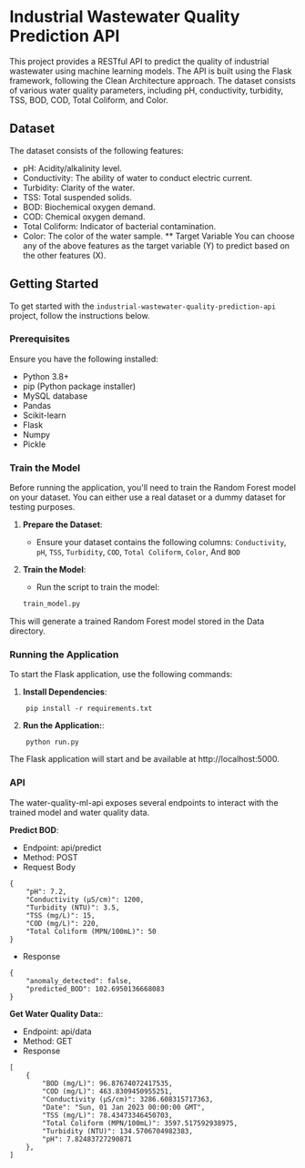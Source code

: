 # Industrial Wastewater Quality Prediction API
This project provides a RESTful API to predict the quality of industrial wastewater using machine learning models. The API is built using the Flask framework, following the Clean Architecture approach. The dataset consists of various water quality parameters, including pH, conductivity, turbidity, TSS, BOD, COD, Total Coliform, and Color.

## Dataset
The dataset consists of the following features:

- pH: Acidity/alkalinity level.
- Conductivity: The ability of water to conduct electric current.
- Turbidity: Clarity of the water.
- TSS: Total suspended solids.
- BOD: Biochemical oxygen demand.
- COD: Chemical oxygen demand.
- Total Coliform: Indicator of bacterial contamination.
- Color: The color of the water sample.
** Target Variable
You can choose any of the above features as the target variable (Y) to predict based on the other features (X).

## Getting Started

To get started with the `industrial-wastewater-quality-prediction-api` project, follow the instructions below.

### Prerequisites

Ensure you have the following installed:

- Python 3.8+
- pip (Python package installer)
- MySQL database
- Pandas
- Scikit-learn
- Flask
- Numpy
- Pickle

### Train the Model

Before running the application, you'll need to train the Random Forest model on your dataset. You can either use a real dataset or a dummy dataset for testing purposes.

1. **Prepare the Dataset**:

   - Ensure your dataset contains the following columns: `Conductivity`, `pH`, `TSS`, `Turbidity`, `COD`, `Total Coliform`, `Color`, And `BOD`

2. **Train the Model**:
   - Run the script to train the model:
   ```bash
   train_model.py
   ```

This will generate a trained Random Forest model stored in the Data directory.

### Running the Application

To start the Flask application, use the following commands:

1. **Install Dependencies**:

```
    pip install -r requirements.txt
```

2. **Run the Application:**:

```
    python run.py
```

The Flask application will start and be available at http://localhost:5000.

### API

The water-quality-ml-api exposes several endpoints to interact with the trained model and water quality data.

**Predict BOD**:

- Endpoint: api/predict
- Method: POST
- Request Body

```
{
    "pH": 7.2,
    "Conductivity (µS/cm)": 1200,
    "Turbidity (NTU)": 3.5,
    "TSS (mg/L)": 15,
    "COD (mg/L)": 220,
    "Total Coliform (MPN/100mL)": 50
}
```

- Response

```
{
    "anomaly_detected": false,
    "predicted_BOD": 102.6950136668083
}
```

**Get Water Quality Data:**:

- Endpoint: api/data
- Method: GET
- Response

```
[
    {
        "BOD (mg/L)": 96.87674072417535,
        "COD (mg/L)": 463.8309450955251,
        "Conductivity (µS/cm)": 3286.608315717363,
        "Date": "Sun, 01 Jan 2023 00:00:00 GMT",
        "TSS (mg/L)": 78.43473346450703,
        "Total Coliform (MPN/100mL)": 3597.517592938975,
        "Turbidity (NTU)": 134.5706704982383,
        "pH": 7.82483727290871
    },
]
```
